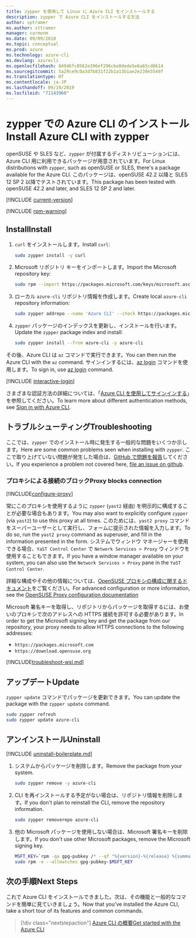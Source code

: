 ```yaml
---
title: zypper を使用して Linux に Azure CLI をインストールする
description: zypper で Azure CLI をインストールする方法
author: sptramer
ms.author: sttramer
manager: carmonm
ms.date: 09/09/2018
ms.topic: conceptual
ms.prod: azure
ms.technology: azure-cli
ms.devlang: azurecli
ms.openlocfilehash: 84946fc0562e396ef296cbe8dede5e6a65cd6614
ms.sourcegitcommit: 5a29ce9c0a3d7b831f22b1a13b1ae2e239e5549f
ms.translationtype: HT
ms.contentlocale: ja-JP
ms.lasthandoff: 09/19/2019
ms.locfileid: "71143960"
---
```

# <a name="install-azure-cli-with-zypper"></a><span data-ttu-id="05ab1-103">zypper での Azure CLI のインストール</span><span class="sxs-lookup"><span data-stu-id="05ab1-103">Install Azure CLI with zypper</span></span>

<span data-ttu-id="05ab1-104">openSUSE や SLES など、`zypper` が付属するディストリビューションには、Azure CLI 用に利用できるパッケージが用意されています。</span><span class="sxs-lookup"><span data-stu-id="05ab1-104">For Linux distributions with `zypper`, such as openSUSE or SLES, there's a package available for the Azure CLI.</span></span> <span data-ttu-id="05ab1-105">このパッケージは、openSUSE 42.2 以降と SLES 12 SP 2 以降でテストされています。</span><span class="sxs-lookup"><span data-stu-id="05ab1-105">This package has been tested with openSUSE 42.2 and later, and SLES 12 SP 2 and later.</span></span>

[!INCLUDE [current-version](includes/current-version.md)]

[!INCLUDE [rpm-warning](includes/rpm-warning.md)]

## <a name="install"></a><span data-ttu-id="05ab1-106">Install</span><span class="sxs-lookup"><span data-stu-id="05ab1-106">Install</span></span>

1. <span data-ttu-id="05ab1-107">`curl` をインストールします。</span><span class="sxs-lookup"><span data-stu-id="05ab1-107">Install `curl`:</span></span>

   ```bash
   sudo zypper install -y curl
   ```

2. <span data-ttu-id="05ab1-108">Microsoft リポジトリ キーをインポートします。</span><span class="sxs-lookup"><span data-stu-id="05ab1-108">Import the Microsoft repository key:</span></span>

   ```bash
   sudo rpm --import https://packages.microsoft.com/keys/microsoft.asc
   ```

3. <span data-ttu-id="05ab1-109">ローカル `azure-cli` リポジトリ情報を作成します。</span><span class="sxs-lookup"><span data-stu-id="05ab1-109">Create local `azure-cli` repository information:</span></span>

   ```bash
   sudo zypper addrepo --name 'Azure CLI' --check https://packages.microsoft.com/yumrepos/azure-cli azure-cli
   ```

4. <span data-ttu-id="05ab1-110">`zypper` パッケージのインデックスを更新し、インストールを行います。</span><span class="sxs-lookup"><span data-stu-id="05ab1-110">Update the `zypper` package index and install:</span></span>

   ```bash
   sudo zypper install --from azure-cli -y azure-cli
   ```

<span data-ttu-id="05ab1-111">その後、Azure CLI は `az` コマンドで実行できます。</span><span class="sxs-lookup"><span data-stu-id="05ab1-111">You can then run the Azure CLI with the `az` command.</span></span> <span data-ttu-id="05ab1-112">サインインするには、[az login](/cli/azure/reference-index#az-login) コマンドを使用します。</span><span class="sxs-lookup"><span data-stu-id="05ab1-112">To sign in, use [az login](/cli/azure/reference-index#az-login) command.</span></span>

[!INCLUDE [interactive-login](includes/interactive-login.md)]

<span data-ttu-id="05ab1-113">さまざまな認証方法の詳細については、「[Azure CLI を使用してサインインする](authenticate-azure-cli.md)」を参照してください。</span><span class="sxs-lookup"><span data-stu-id="05ab1-113">To learn more about different authentication methods, see [Sign in with Azure CLI](authenticate-azure-cli.md).</span></span>

## <a name="troubleshooting"></a><span data-ttu-id="05ab1-114">トラブルシューティング</span><span class="sxs-lookup"><span data-stu-id="05ab1-114">Troubleshooting</span></span>

<span data-ttu-id="05ab1-115">ここでは、`zypper` でのインストール時に発生する一般的な問題をいくつか示します。</span><span class="sxs-lookup"><span data-stu-id="05ab1-115">Here are some common problems seen when installing with `zypper`.</span></span> <span data-ttu-id="05ab1-116">ここで取り上げていない問題が発生した場合は、[GitHub で問題を報告](https://github.com/Azure/azure-cli/issues)してください。</span><span class="sxs-lookup"><span data-stu-id="05ab1-116">If you experience a problem not covered here, [file an issue on github](https://github.com/Azure/azure-cli/issues).</span></span>

### <a name="proxy-blocks-connection"></a><span data-ttu-id="05ab1-117">プロキシによる接続のブロック</span><span class="sxs-lookup"><span data-stu-id="05ab1-117">Proxy blocks connection</span></span>

[!INCLUDE[configure-proxy](includes/configure-proxy.md)]

<span data-ttu-id="05ab1-118">常にこのプロキシを使用するように `zypper` (`yast2` 経由) を明示的に構成することが必要な場合もあります。</span><span class="sxs-lookup"><span data-stu-id="05ab1-118">You may also want to explicitly configure `zypper` (via `yast2`) to use this proxy at all times.</span></span> <span data-ttu-id="05ab1-119">このためには、`yast2 proxy` コマンドをスーパーユーザーとして実行し、フォームに提示された情報を入力します。</span><span class="sxs-lookup"><span data-stu-id="05ab1-119">To do so, run the `yast2 proxy` command as superuser, and fill in the information presented in the form.</span></span> <span data-ttu-id="05ab1-120">システムでウィンドウ マネージャーを使用できる場合、`YaST Control Center` で `Network Services > Proxy` ウィンドウを使用することもできます。</span><span class="sxs-lookup"><span data-stu-id="05ab1-120">If you have a window manager available on your system, you can also use the `Network Services > Proxy` pane in the `YaST Control Center`.</span></span>

<span data-ttu-id="05ab1-121">詳細な構成やその他の情報については、[OpenSUSE プロキシの構成に関するドキュメント](https://www.suse.com/documentation/slms1/book_slms/data/sec_wy_config_updates_proxy.html)をご覧ください。</span><span class="sxs-lookup"><span data-stu-id="05ab1-121">For advanced configuration or more information, see the [OpenSUSE Proxy configuration documentation](https://www.suse.com/documentation/slms1/book_slms/data/sec_wy_config_updates_proxy.html)</span></span>

<span data-ttu-id="05ab1-122">Microsoft 署名キーを取得し、リポジトリからパッケージを取得するには、お使いのプロキシで次のアドレスへの HTTPS 接続を許可する必要があります。</span><span class="sxs-lookup"><span data-stu-id="05ab1-122">In order to get the Microsoft signing key and get the package from our repository, your proxy needs to allow HTTPS connections to the following addresses:</span></span>

* `https://packages.microsoft.com`
* `https://download.opensuse.org`

[!INCLUDE[troubleshoot-wsl.md](includes/troubleshoot-wsl.md)]

## <a name="update"></a><span data-ttu-id="05ab1-123">アップデート</span><span class="sxs-lookup"><span data-stu-id="05ab1-123">Update</span></span>

<span data-ttu-id="05ab1-124">`zypper update` コマンドでパッケージを更新できます。</span><span class="sxs-lookup"><span data-stu-id="05ab1-124">You can update the package with the `zypper update` command.</span></span>

```bash
sudo zypper refresh
sudo zypper update azure-cli
```

## <a name="uninstall"></a><span data-ttu-id="05ab1-125">アンインストール</span><span class="sxs-lookup"><span data-stu-id="05ab1-125">Uninstall</span></span>

[!INCLUDE [uninstall-boilerplate.md](includes/uninstall-boilerplate.md)]

1. <span data-ttu-id="05ab1-126">システムからパッケージを削除します。</span><span class="sxs-lookup"><span data-stu-id="05ab1-126">Remove the package from your system.</span></span>

    ```bash
    sudo zypper remove -y azure-cli
    ```

2. <span data-ttu-id="05ab1-127">CLI を再インストールする予定がない場合は、リポジトリ情報を削除します。</span><span class="sxs-lookup"><span data-stu-id="05ab1-127">If you don't plan to reinstall the CLI, remove the repository information.</span></span>

   ```bash
   sudo zypper removerepo azure-cli
   ```

3. <span data-ttu-id="05ab1-128">他の Microsoft パッケージを使用しない場合は、Microsoft 署名キーを削除します。</span><span class="sxs-lookup"><span data-stu-id="05ab1-128">If you don't use other Microsoft packages, remove the Microsoft signing key.</span></span>

   ```bash
   MSFT_KEY=`rpm -qa gpg-pubkey /* --qf "%{version}-%{release} %{summary}\n" | grep Microsoft | awk '{print $1}'`
   sudo rpm -e --allmatches gpg-pubkey-$MSFT_KEY
   ```

## <a name="next-steps"></a><span data-ttu-id="05ab1-129">次の手順</span><span class="sxs-lookup"><span data-stu-id="05ab1-129">Next Steps</span></span>

<span data-ttu-id="05ab1-130">これで Azure CLI をインストールできました。次は、その機能と一般的なコマンドを簡単に見ていきましょう。</span><span class="sxs-lookup"><span data-stu-id="05ab1-130">Now that you've installed the Azure CLI, take a short tour of its features and common commands.</span></span>

> [!div class="nextstepaction"]
> [<span data-ttu-id="05ab1-131">Azure CLI の概要</span><span class="sxs-lookup"><span data-stu-id="05ab1-131">Get started with the Azure CLI</span></span>](get-started-with-azure-cli.md)
